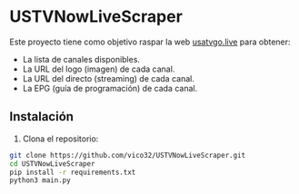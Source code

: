 # USTVNowLiveScraper

Este proyecto tiene como objetivo raspar la web [usatvgo.live](https://usatvgo.live) para obtener:

- La lista de canales disponibles.
- La URL del logo (imagen) de cada canal.
- La URL del directo (streaming) de cada canal.
- La EPG (guía de programación) de cada canal.

## Instalación

1. Clona el repositorio:

```bash
git clone https://github.com/vico32/USTVNowLiveScraper.git
cd USTVNowLiveScraper
pip install -r requirements.txt
python3 main.py
```

